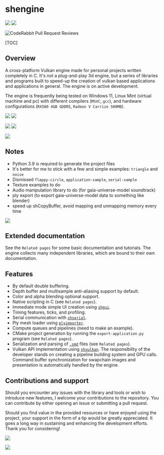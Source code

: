 # shengine

![](https://img.shields.io/badge/Sinho_softworks-0080FF?style=for-the-badge&logo=&logoColor=white&labelColor=990042)
[![](https://img.shields.io/badge/GitHub_repository-000000?style=for-the-badge&logo=github&logoColor=white)](https://github.com/mrsinho/shengine)

![CodeRabbit Pull Request Reviews](https://img.shields.io/coderabbit/prs/github/MrSinho/shengine?utm_source=oss&utm_medium=github&utm_campaign=MrSinho%2Fshengine&labelColor=171717&color=FF570A&link=https%3A%2F%2Fcoderabbit.ai&label=CodeRabbit+Reviews)

[TOC]


## Overview

A cross-platform Vulkan engine made for personal projects written completely in C. It's not a plug-and-play 3d engine, but a series of libraries and programs built to speed-up the creation of vulkan based applications and applications in general. The engine is on active development.

The engine is frequently being tested on Windows 11, Linux Mint (virtual machine and pc) with different compilers (`MSVC`, `gcc`), and hardware configurations (`RX580 4GB GDDR5`, `Radeon V Carrizo 500MB`).

![](/.shci/linux/linux-exit-code.svg)
![](/.shci/windows/windows-exit-code.svg)

![](https://img.shields.io/badge/Written_in_C-0080FF?style=for-the-badge&logo=c&logoColor=white&labelColor=0030AA#.svg)
![](https://img.shields.io/badge/Compatible_with_C%2b%2b-0080FF?style=for-the-badge&logo=c%2b%2b&logoColor=white&labelColor=0030AA#.svg)

![](docs/media/noise-5.png)


## Notes
 - Python 3.9 is required to generate the project files
 - It's better for me to stick with a few and simple examples: `triangle` and `noise` 
 - Dismissed `flappy-circle`, `application-sample`, `serial-sample`
 - Texture examples to do
 - Audio manipulation library to do (for gaia-universe-model soundtrack)
 - ply export (to export gaia-universe-model data to something like blender)
 - speed up shCopyBuffer, avoid mapping and unmapping memory every time

![](docs/media/coulomb.png)

## Extended documentation

See the `Related pages` for some basic documentation and tutorials. The engine collects many independent libraries, which are bound to their own documentation.

## Features
 - By default double buffering.
 - Depth buffer and multisample anti-aliasing support by default.
 - Color and alpha blending optional support.
 - Native scripting in C (see `Related pages`).
 - Immediate mode simple UI creation using [`shgui`](https://mrsinho.github.io/shgui-docs).
 - Timing features, ticks, and profiling.
 - Serial communication with [`shserial`](https://github.com/mrsinho/shserial).
 - Ply mesh loader using [`plyimporter`](https://github.com/mrsinho/plyimporter).
 - Compute queues and pipelines (need to make an example).
 - CMake project generation by running the `export-application.py` program (see `Related pages`).
 - Serialization and parsing of [`.smd`](https://github.com/mrsinho/smd) files (see `Related pages`).
 - Vulkan API implementation using [`shvulkan`](https://github.com/mrsinho/shvulkan). The responsibility of the developer stands on creating a pipeline building system and GPU calls. Command buffer synchronization for swapchain images and presentation is automatically handled by the engine.

## Contributions and support

Should you encounter any issues with the library and tools or wish to introduce new features, I welcome your contributions to the repository. You can contribute by either opening an issue or submitting a pull request.

Should you find value in the provided resources or have enjoyed using the project, your support in the form of a tip would be greatly appreciated. It goes a long way in sustaining and enhancing the development efforts. Thank you for considering!

[![](https://img.shields.io/badge/Buy_Me_A_Coffee-FFDD00?style=for-the-badge&logo=buy-me-a-coffee&logoColor=black)](https://www.buymeacoffee.com/mrsinho)

![](https://img.shields.io/badge/Sinho_softworks-0080FF?style=for-the-badge&logo=&logoColor=white&labelColor=990042)
